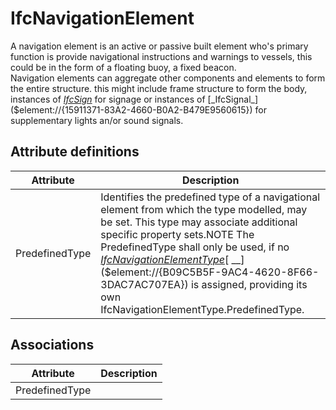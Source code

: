 IfcNavigationElement
====================
A navigation element is an active or passive built element who's primary
function is provide navigational instructions and warnings to vessels, this
could be in the form of a floating buoy, a fixed beacon.  
Navigation elements can aggregate other components and elements to form the
entire structure. this might include frame structure to form the body,
instances of [_IfcSign_]($element://{4BE0513F-EDAF-4911-92C7-421EA6CD62A3})
for signage or instances of
[_IfcSignal_]($element://{15911371-83A2-4660-B0A2-B479E9560615}) for
supplementary lights an/or sound signals.  


Attribute definitions
---------------------
| Attribute      | Description                                                                                                                                                                                                                                                                                                                                                                                                                    |
|----------------|--------------------------------------------------------------------------------------------------------------------------------------------------------------------------------------------------------------------------------------------------------------------------------------------------------------------------------------------------------------------------------------------------------------------------------|
| PredefinedType | Identifies the predefined type of a navigational element from which the type modelled, may be set. This type may associate additional specific property sets.NOTE The PredefinedType shall only be used, if no [_IfcNavigationElementType_]($element://{632D826D-90EE-4587-8EE3-DCF77AD5CE12})[ __]($element://{B09C5B5F-9AC4-4620-8F66-3DAC7AC707EA}) is assigned, providing its own IfcNavigationElementType.PredefinedType. |

Associations
------------
| Attribute      | Description   |
|----------------|---------------|
| PredefinedType |               |

